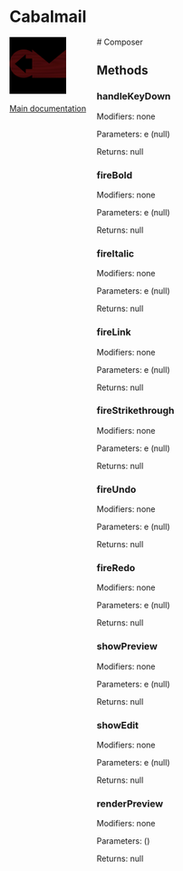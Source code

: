 # Cabalmail
<div style="width: 10em; float:left; height: 100%; padding-right: 1em;"><img src="/docs/logo.png" width="100" />
<p><a href="/README.md">Main documentation</a></p>
</div><div style="padding-left: 11em;">
# Composer


## Methods
### handleKeyDown
Modifiers: none

Parameters: e (null)

Returns: null

### fireBold
Modifiers: none

Parameters: e (null)

Returns: null

### fireItalic
Modifiers: none

Parameters: e (null)

Returns: null

### fireLink
Modifiers: none

Parameters: e (null)

Returns: null

### fireStrikethrough
Modifiers: none

Parameters: e (null)

Returns: null

### fireUndo
Modifiers: none

Parameters: e (null)

Returns: null

### fireRedo
Modifiers: none

Parameters: e (null)

Returns: null

### showPreview
Modifiers: none

Parameters: e (null)

Returns: null

### showEdit
Modifiers: none

Parameters: e (null)

Returns: null

### renderPreview
Modifiers: none

Parameters:  ()

Returns: null

</div>
